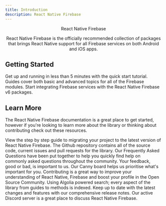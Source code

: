 ```yaml
---
title: Introduction
description: React Native Firebase
---
```


<div style="text-align: center;">
  <LogoAnimated></LogoAnimated>
  <Heading el="h1">React Native Firebase</Heading>
  <p>
    React Native Firebase is the officially recommended collection of packages that brings React Native support for all Firebase services on both Android and iOS apps.
  </p>
</div>

## Getting Started

<Grid columns="3">
  <Block
    title="Quick Start"
    to="/quick-start"
    icon="done"
    color="#2196F3"
  >
    Get up and running in less than 5 minutes with the quick start tutorial. 
  </Block>
  <Block
    title="Guides"
    to="/guides"
    icon="school"
    color="#4CAF50"
  >
    Guides cover both basic and advanced topics for all of the Firebase modules.
  </Block>
  <Block
    title="Version 6"
    to="/{{ latest_version }}"
    icon="layers"
    color="#9C27B0"
  >
    Start integrating Firebase services with the React Native Firebase v6 packages.
  </Block>
</Grid>

## Learn More

The React Native Firebase documentation is a great place to get started, however if you're looking to learn more about the library or thinking about contributing check out these resources.

<Grid columns="2">
  <Block
    title="Migrating to v6"
    to="/migrating-to-v6"
    icon="new_releases"
    color="#03a9f4"
  >
    View the step by step guide to migrating your project to the latest version of React Native Firebase.
  </Block>
  <Block
    title="Github"
    to="https://github.com/invertase/react-native-firebase"
    icon="code"
    color="#24292e"
  >
    The Github repository contains all of the source code, current issues and pull requests for the library.
  </Block>
  <Block
    title="FAQs"
    to="/faqs"
    icon="question_answer"
    color="#4caf50"
  >
    Our Frequently Asked Questions have been put together to help you quickly find help on commonly asked questions 		throughout the community.
  </Block>
  <Block
    title="Feedback"
    to="/feedback"
    icon="record_voice_over"
    color="#00bcd4"
  >
    Your feedback, good or bad, is important to us. Our Canny board helps us prioritise what's important for you.
  </Block>
  <Block
    title="Contributing"
    to="/contributing"
    icon="layers"
    color="#e91e63"
  >
    Contributing is a great way to improve your understanding of React Native, Firebase and boost your profile in the Open Source Community.
  </Block>
  <Block
    title="Search"
    to="/search"
    icon="search"
    color="#3f51b5"
  >
    Using Algolia powered search; every aspect of the library from guides to methods is indexed.
  </Block>
  <Block
    title="Releases"
    to="/releases"
    icon="stars"
    color="#00bcd4"
  >
    Keep up to date with the latest changes and features with our comprehensive release notes.
  </Block>
  <Block
    title="Community Chat"
    to="https://invertase.link/discord"
    icon="speaker_notes"
    color="#7289DA"
  >
    Our active Discord server is a great place to discuss React Native Firebase.
  </Block>
</Grid>
